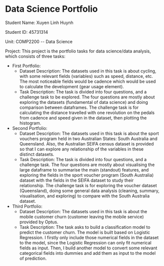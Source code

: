 # Data Science Portfolio
Student Name: Xuyen Linh Huynh

Student ID: 45731314

Unit: COMP2200 -- Data Science

Project: This project is the portfolio tasks for data science/data analysis, which consists of three tasks:

- First Portfolio: 
    * Dataset Description: The datasets used in this task is about cycling, with some relevant fields (variables) such as speed, distance, etc. The most 
                    noticeable fields would be cadence which would be used to calculate the development (gear usage element).
    * Task Description: The task is divided into four questions, and a challenge task to be explored. The four questions are mostly about exploring the
                    datasets (fundamental of data science) and doing comparison between dataframes. The challenge task is for calculating the
                    distance travelled with one revolution on the pedals from cadence and speed given in the dataset, then plotting the histogram.
- Second Portfolio:
    * Dataset Description: The datasets used in this task is about the sport vouchers program held in two Australian States: South Australia and 
                    Queensland. Also, the Australian SEIFA census dataset is provided so that I can explore any relationship of the variables in 
                    these distinct datasets.
    * Task Description: The task is divided into four questions, and a challenge task. The four questions are mostly about visualising the large dataframe
                    to summarise the main (standout) features, and exploring the fields in the sport voucher program (South Australia) dataset
                    with the fields in the SEIFA dataset to study their relationship. The challenge task is for exploring the voucher dataset
                    (Queensland), doing some general data analysis (cleaning, summary, visualisation, and exploring) to compare with the South
                    Australia dataset.
- Third Portfolio:
    * Dataset Description: The datasets used in this task is about the mobile customer churn (customer leaving the mobile service) provided by Optus.
    * Task Description: The task asks to build a classification model to predict the customer churn. The model is built based on Logistic Regression. I
                    firstly only include those numerical fields in the dataset to the model, since the Logistic Regression can only fit numerical
                    fields as input. Then, I build another model to convert some relevant categorical fields into dummies and add them as input
                    to the model of prediction.